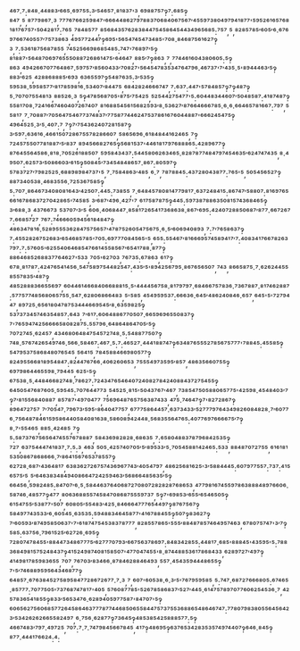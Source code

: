 ⁴⁶⁷·⁷:⁸⁴⁸·⁴⁴⁸⁸³′⁶⁶⁵·⁶⁹⁷⁵⁵:³′⁵⁴⁶⁵⁷·⁸¹⁸³⁷'³,⁶⁹⁸⁸⁷⁵⁷‽⁷:⁶⁸⁵‽⁸⁴⁷,⁵,⁸⁷⁷⁹⁸⁶⁷·³,⁷⁷⁷⁶⁷⁶⁶²⁵⁹⁸⁴⁷'⁶⁶⁶⁴⁴⁸⁶²⁷⁹⁷⁸⁸³⁷⁰⁶⁸⁴⁰⁶⁷⁵⁶⁷′⁴⁵⁵⁹⁷³⁸⁰⁴⁹⁷⁹⁴¹⁸⁷⁷'⁵⁹⁵²⁶¹⁶⁵⁷⁶⁸¹⁸¹⁷⁶⁷⁵⁷'⁵⁰⁴²⁸¹⁷:⁷⁶⁵,⁷⁸⁴⁸⁵⁷⁷,⁸⁵⁶⁸⁴³⁵⁷⁶²⁸³⁸⁴⁴⁷⁵⁴⁵⁸⁶⁴⁵⁴⁴³⁴⁹⁶⁵⁶⁸⁵:⁷⁵⁷,⁵,⁸²⁸⁵⁷⁸⁵′⁶⁰⁵′⁶·⁶⁷⁶⁹⁷⁶⁶⁷⁴⁰⁵⁵⁷′⁷⁵⁷³⁸⁶³,⁴⁹⁵⁷⁷²⁴⁴⁷‽⁶⁹⁵'⁵⁶⁵⁴⁷⁴⁵⁴⁷³⁴⁸⁵'⁷⁰⁸·⁸⁴⁶⁸⁷⁵⁶¹⁶²⁷‽³,⁷:⁵³⁶¹⁸⁷⁵⁶⁸⁷⁸⁵⁵,⁷⁴⁵²⁵⁶⁶⁹⁸⁶⁸⁵⁴⁸⁵:⁷⁴⁷'⁷⁶⁸⁹⁷′⁵‽⁸¹⁸⁸⁷'⁵⁶⁴⁸⁷⁰⁶⁹⁷⁶⁵⁵⁵⁰⁸⁸⁷²⁶⁸⁶¹⁴⁷⁵'⁶⁴⁶⁴⁷,⁸⁸⁵′⁷‽⁸⁶³,⁷,⁷⁷⁴⁴⁶¹⁶⁰⁴³⁸⁰⁶⁰⁵:⁵‽⁸⁶³,⁴⁹⁴²⁶⁶⁷⁰⁷⁷⁶⁴⁸⁶⁷·⁵⁹⁷⁵⁷′⁸⁵⁶⁰⁴³³′⁷⁰⁸²⁷'⁵⁶⁴⁵⁴⁷⁸³⁵³⁴⁷⁶⁴⁷⁹⁶·⁴⁶⁷³⁷'⁷′⁴³⁵·⁵'⁸⁹⁴⁴⁴⁶³′⁵‽⁸⁸³′⁶²⁵,⁴²⁸⁸⁶⁸⁸⁸⁵′⁶⁹³,⁶³⁶⁵⁵⁹⁷‽⁵⁴⁸⁷⁶³⁵:³′⁵³⁵‽⁵⁹⁵³⁸·⁵⁹⁵⁸⁵⁷⁷′⁸¹⁷⁸⁵⁹⁸¹⁶·⁵³⁴⁰⁷′⁸⁴⁴⁷⁵,⁶⁸⁴²⁸²⁴⁶⁶⁶⁷⁴⁷,⁷:⁶³⁷:⁴⁴⁷'⁵⁷⁸⁴⁸⁵⁷‽⁷‽⁴⁸⁷‽⁵·⁷⁰⁷⁰⁷⁵⁵⁴⁸¹³,⁸⁸⁵²⁶·³,⁵‽⁴⁷⁸⁵⁶⁸⁷⁰⁵'⁸⁷⁵′⁷⁵⁴²⁵,⁵²⁵⁴⁴²⁷⁵⁴⁷⁷'⁵:⁶⁰⁴⁴⁸³⁴⁴⁶⁰⁷′⁵⁰⁴⁸⁵⁸⁷:⁴¹⁸⁷⁴⁸⁷‽⁵⁵⁸¹⁷⁰⁸·⁷²⁴¹⁶⁶⁷⁴⁶⁰⁴⁰⁷²⁶⁷⁴⁰⁷,⁸¹⁶⁸⁸⁵⁴⁵⁶¹⁵⁶⁸²⁵⁹³′⁸·⁵³⁶²⁷′⁸⁷⁶⁶⁴⁶⁶⁶⁷⁸⁵·⁶·⁶·⁶⁶⁴⁶⁵⁷⁸¹⁶⁶⁷:⁷⁹⁷,⁵⁵⁸¹⁷,⁷·⁷⁰⁸⁸⁷′⁷⁰⁵⁶⁴⁷⁵⁴⁶⁷⁷³⁷⁴⁸³⁷′⁷⁷⁵⁸⁷⁷⁴⁴⁶²⁴⁷⁵³⁷⁸⁶¹⁶⁷⁶⁰⁴⁴⁸⁸⁷'⁶⁶⁶²⁴⁵⁴⁷⁵‽⁴⁹⁶⁴⁵²⁵·³′⁵·⁴⁰⁷:⁷,⁷‽⁷′⁷⁵⁴³⁶²⁴⁰⁷²⁸¹⁵⁸⁷‽³′⁵⁹⁷:⁶³⁶¹⁶·⁴⁶⁶¹⁵⁰⁷²⁸⁶⁷⁵⁵⁷⁸²⁸⁶⁶⁰⁷,⁵⁸⁶⁵⁶⁹⁶·⁶¹⁸⁴⁸⁴⁴¹⁶²⁴⁶⁵,⁷‽⁷²⁴⁵⁷⁵⁵⁰⁷⁷⁸¹⁸⁸⁷′⁵′⁸³⁷,⁸⁹⁴⁵⁶⁶⁸²⁷⁶⁵‽⁵⁶⁸¹⁵³⁷'⁴⁴⁶¹⁸¹⁷⁹⁷⁶⁸⁸⁸⁶⁵:⁴²⁸⁹⁶⁷⁷‽⁸⁷⁶⁴⁵⁵⁶⁴⁵⁸⁶·⁸¹⁸·⁷⁰⁵²⁶¹⁸⁸⁵⁰⁷,⁵⁹⁵⁸⁴³⁴³⁷:⁵⁴⁴⁵⁸⁰⁶²⁶³⁴⁶⁵·⁸²⁸⁷⁸⁷⁷⁴⁸⁴⁷⁹⁷⁴⁵⁴⁶³⁵′⁶²⁴⁷⁴⁷⁴³⁵,⁸·⁴⁹⁵⁰⁷:⁶²⁵⁷³′⁵⁰⁸⁶⁶⁰³′⁶¹⁵‽⁵⁰⁸⁴⁵′⁷³⁴⁵⁴⁸⁴⁸⁶⁵⁷·⁸⁶⁷:⁸⁰⁵⁹⁷‽⁵⁷⁸³⁷²⁷′⁷⁹⁸²⁵²⁵·⁶⁸⁸⁹⁸⁹⁸⁴⁷³⁷'⁵,⁷·⁷⁵⁸⁴⁸⁶³′⁴⁸⁵,⁶·⁷,⁷⁸⁷⁸⁸⁴⁵:⁴³⁷²⁸⁰⁴³⁸⁷⁷:⁷⁶⁵'⁵,⁵⁰⁵⁴⁵⁶⁵²⁷‽⁸⁸⁷³⁴⁰⁵³⁸·⁴⁶⁸³⁵⁵⁶·⁷²⁵³⁶⁷⁵⁸⁵‽⁵:⁷⁰⁷·⁸⁶⁴⁶⁷³⁴⁰⁸⁰⁸¹⁶⁴³′⁴²⁵⁰⁷:⁴⁴⁵:⁷³⁸⁵⁵,⁷·⁶⁴⁸⁴⁵⁷⁸⁰⁸¹⁴⁷⁷⁹⁸¹⁷·⁶³⁷²⁴⁸⁴¹⁵:⁸⁶⁷⁴⁷′⁵⁸⁸⁰⁷:⁸¹⁶⁹⁷⁶⁵⁶⁶¹⁶⁷⁸⁶⁸³⁷²⁷⁰⁴²⁸⁶⁵'⁷⁴⁵⁸⁵,³′⁶⁸⁷′⁴⁹⁶·⁴²⁷'⁷,⁶¹⁷⁵⁸⁷⁸⁷⁵‽⁴⁴⁵:⁵⁹⁷³⁸⁷⁸⁸⁶³⁵⁰⁸¹⁵⁷⁴³⁶⁸⁴⁶⁵‽³′⁶⁸⁸·³,⁴³⁷⁶⁶⁷³,⁵³⁷⁰⁷′³′⁵,⁶⁰⁶·⁴⁰⁶⁸⁴⁴⁷·⁸⁵⁸¹⁷²⁶⁵⁴¹⁷³⁶⁸⁶³⁸·⁸⁶⁷′⁶⁹⁵:⁴²⁴⁰⁷²⁸⁸⁵⁰⁶⁸⁷′⁸⁷⁷·⁶⁶⁷²⁶⁷⁷:⁶⁶⁸⁵⁷²⁷,⁷⁶⁷:⁷⁴⁶⁶⁶⁰⁵⁹⁴⁵⁶¹⁸⁴⁸⁴⁷‽⁴⁸⁶³⁴⁷⁸¹⁶·⁵²⁸⁹⁵⁵⁵³⁶²⁸⁴⁷⁵⁷⁵⁶⁵⁷′⁴⁷⁸⁷⁵²⁶⁰⁵⁴⁷⁵⁶⁷⁵·⁶·⁵′⁶⁰⁶⁹⁴⁰⁸⁹³,⁷:⁷′⁷⁶⁵⁸⁶³⁷‽⁷:⁴⁵⁵²⁸²⁶⁷⁵²⁶⁸³′⁶⁵⁴⁶⁸⁵⁷⁸⁵'⁷⁰⁵:⁶⁹⁷⁷⁷⁰⁸⁴⁵⁶⁵'⁵,⁶⁵⁵:⁵⁵⁴⁶⁷′⁸¹⁶⁶⁶⁹⁵⁷⁴⁵⁸⁹⁴¹⁷′⁷:⁴⁰⁸³⁴¹⁷⁶⁶⁷⁸²⁶³⁷⁹⁷:⁷:⁵⁷⁶⁰⁵'⁶²⁵⁵⁴⁰⁶⁴⁶⁸⁵⁴⁷⁶⁶¹⁴⁵⁵⁸⁵⁶⁷′⁶⁵⁴¹⁷⁸⁸·⁸⁷⁷‽⁸⁸⁶⁴⁶⁸⁵²⁶⁸⁸³⁷⁷⁶⁴⁶²⁷'⁵³³,⁷⁰⁵'⁶²⁷⁰³,⁷⁶⁷³⁵:⁶⁷⁸⁶³,⁶¹⁷‽⁶⁷⁸·⁸¹⁷⁸⁷:⁴²⁴⁷⁶⁵⁴¹⁴⁵⁶·⁵⁴⁷⁵⁸⁹⁷⁵⁴⁴⁸²⁵⁴⁷:⁴³⁵′⁵'⁸⁹⁴²⁵⁶⁷⁹⁵·⁸⁶⁷⁶⁵⁶⁵⁰⁷,⁷⁴³,⁸⁶⁶⁵⁸⁷⁵·⁷·⁶²⁶²⁴⁴⁵⁵⁸⁵⁵⁷⁸³⁵′⁴⁸⁷‽⁴⁸⁵²⁸⁸⁸³⁶⁶⁵⁵⁶⁹⁷,⁶⁰⁴⁴⁶¹⁴⁶⁶⁸⁴⁰⁶⁶⁸⁸⁸¹⁵·⁵'⁴⁴⁴⁴⁵⁶⁷⁵⁸·⁸¹⁷⁹⁷⁹⁷·⁶⁸⁴⁶⁶⁷⁵⁷⁸³⁶·⁷³⁶⁷⁸⁸⁷·⁸¹⁷⁴⁶²⁸⁸⁷:⁵⁷⁷⁵⁷⁷⁴⁸⁵⁶⁸⁰⁶⁵⁷⁵⁵·⁵⁴⁷·⁶²⁸⁰⁶⁸⁶⁶⁴⁸³,⁵'⁵⁸⁵,⁴⁵⁴⁹⁵⁹⁵³⁷:⁶⁶⁶³⁶·⁶⁴⁵′⁴⁸⁶²⁴⁰⁸⁴⁶·⁶⁵⁷,⁶⁴⁵'⁵'⁷²⁷⁹⁴⁴⁷,⁸⁹⁷²⁵·⁶⁵⁶¹⁸⁰⁴⁷⁸⁷⁵³⁴⁴⁴⁶⁶⁹⁵⁴⁵′⁸·⁶³⁵⁹⁸²⁵‽⁵³⁷³⁷³⁴⁵⁷⁴⁶³⁵⁴⁸⁵⁷:⁶⁴³,⁷′⁶¹⁷:⁶⁰⁶⁴⁸⁸⁶⁷⁷⁰⁵⁰⁷·⁶⁶⁵⁹⁶⁹⁶⁵⁵⁰⁸³⁷‽⁷'⁷⁶⁵⁹⁴⁷⁴²⁵⁶⁶⁶⁶⁵⁸⁰⁸²⁸⁷⁵:⁵⁵⁷⁹⁶·⁶⁴⁸⁶⁴⁸⁶⁴⁷⁰⁵′⁵‽⁷⁰⁷²⁷⁴⁵·⁶²⁴⁵⁷,⁴³⁴⁶⁸⁰⁶⁴⁸⁴⁷⁵⁴⁵⁷²⁷⁴⁸·⁵:⁵⁴⁸⁸⁷⁷⁵⁰⁷‽⁷⁴⁸·⁵⁷⁶⁷⁴²⁶⁵⁴⁹⁷⁴⁶·⁵⁶⁶·⁵⁸⁴⁶⁷:⁴⁶⁷·⁵:⁷:⁴⁶⁵²⁷·⁴⁴⁴¹⁸⁸⁷⁴⁷‽⁶³⁴⁸⁷⁶⁵⁵⁵²⁷⁸⁵⁶⁷⁵⁷⁷⁷'⁷⁸⁸⁴⁵:⁴⁵⁵⁸⁵‽⁵⁴⁷⁹⁵³⁷⁵⁸⁶⁸⁴⁸⁰⁷⁶⁵⁴⁵,⁵⁶⁴¹⁵,⁷⁸⁴⁵⁸⁸⁴⁶⁶⁹⁸⁰⁵⁷⁷‽⁸²⁴⁹⁵⁵⁶⁶⁸¹⁸⁹⁵⁴⁸⁴⁷:⁸²⁴⁴⁷⁶⁷⁶⁶·⁴⁰⁶²⁶⁰⁶⁵³,⁷⁵⁵⁵⁴⁹⁷³⁵⁹⁵′⁸⁵⁷,⁴⁸⁶³⁵⁶⁶⁰⁷⁵⁵‽⁶⁹⁷⁹⁸⁶⁴⁴⁶⁵⁵⁹⁸·⁷⁹⁴⁴⁵,⁶²⁵'⁵‽⁶⁷⁵³⁸·⁵·⁴⁴⁸⁴⁶⁶⁸²⁷⁴⁸·⁷⁸⁶²⁷:⁷²⁴³⁴⁷⁶⁵⁴⁶⁴⁰⁷²⁴⁰⁸²⁷⁸⁴²⁴⁰⁸⁸⁴³⁷²⁷⁵⁴⁵⁵‽⁶⁴⁵⁰⁵⁴⁷⁶⁸⁷⁶⁰⁵·⁵⁹⁵⁴⁵:⁷⁰⁷⁶⁴⁴⁷⁷³,⁵⁴⁵²⁵·⁸¹⁵'⁵⁰⁴³⁷⁶⁷′⁴⁶⁷,⁷³⁸⁵⁴⁷⁵⁰⁵⁸⁸⁰⁶⁵⁷⁷⁵'⁴²⁵⁹⁸·⁴⁵⁴⁸⁴⁰³′⁷‽⁷′⁸¹⁵⁵⁶⁸⁴⁰⁸⁸⁷,⁸⁵⁷⁸⁷'⁴⁹⁷⁰⁴⁷⁷,⁷⁵⁶⁹⁶⁴⁸⁷⁶⁵⁷⁵⁶³⁸⁷⁴³³,⁴⁷⁵·⁷⁴⁶⁴⁷‽⁷'⁸²⁷²⁸⁶⁷‽⁸⁹⁶⁴⁷²⁷⁵⁷,⁷′⁷⁰⁵⁴⁷·⁷⁹⁶⁷³′⁵⁹⁵'⁸⁶⁴⁰⁴⁷⁷⁵⁷,⁶⁷⁷⁷⁵⁸⁶⁴⁴⁵⁷·⁶³⁷³⁴³³′⁵²⁷⁷⁷⁹⁷⁶⁴³⁴⁹⁸²⁶⁰⁸⁴⁸²⁸·⁷′⁶⁰⁷⁷⁶·⁷⁵⁶⁴⁸⁷⁸⁴⁶¹⁵⁹⁵⁸⁶⁴⁴⁰⁵⁸⁴⁰⁸¹⁶³⁸·⁵⁸⁶⁰⁸⁹⁴²⁴⁴⁸·⁵⁶⁸³⁵⁵⁶⁴⁷⁶⁵:⁴⁰⁷⁷⁶⁹⁷⁶⁶⁶⁶⁷⁵′⁷‽⁸·⁷'⁵⁵⁴⁶⁵,⁸⁸⁵·⁴²⁴⁸⁵,⁷‽⁵:⁵⁸⁷³⁷⁶⁷⁵⁶⁵⁶⁴⁷⁴⁵⁵⁷⁶⁷⁸⁸⁸⁷,⁵⁸⁴³⁶⁹⁸²⁸²⁸·⁶⁸⁶³⁵,⁷:⁶⁵⁸⁰⁴⁸⁸³⁷⁸⁷⁹⁶⁸⁴²⁵³⁵‽⁷²⁷,⁶³⁷⁵⁴⁴⁴⁷⁴¹⁸³⁷·⁷:⁵:³,⁴⁶³,⁵⁰⁵·⁴²⁵⁷⁴⁰⁷⁰⁵′⁵′⁸⁹⁵³³′⁵·⁷⁰⁵⁴⁵⁸⁸¹⁴²⁴⁶⁵:⁵³³,⁸⁸⁴⁸⁷⁰⁷²⁷⁵⁵,⁶¹⁶¹⁸¹⁵³⁵⁰⁸⁶⁷⁸⁶⁸⁶⁶⁶·⁷′⁸⁶⁴¹⁵⁶⁷⁶⁵³⁷⁸⁵⁵⁷‽⁶²⁷²⁸·⁶⁸⁷′⁴³⁶⁴⁸¹⁷,⁶³⁸³⁶²⁷²⁶⁷⁵⁷⁴³⁶⁹⁶⁷⁷⁴³′⁴⁰⁵⁴⁷⁹⁷,⁴⁸⁶²⁵⁶⁸¹⁶²⁵'³′⁵⁸⁸⁴⁴⁴⁵:⁶⁰⁷⁹⁷⁷⁵⁵⁷:⁷³⁷:⁴¹⁵⁶⁵⁷⁵′⁵,⁵′⁶⁴⁶³⁸³⁴⁸⁴⁹⁴⁰⁸⁶⁶⁴⁷²⁴²⁵⁹⁴⁶³′⁵⁶⁸⁶⁶⁴⁸⁵⁶³⁵′⁵‽⁶⁶⁴⁵⁶·⁵⁹⁸²⁴⁸⁵:⁸⁴⁷⁰⁷′⁶·⁵·⁵⁸⁴⁴⁶³⁷⁶⁴⁰⁶⁸⁷²⁷⁰⁸⁰⁷²⁸²⁸²⁸⁷⁶⁸⁶⁵³,⁴⁷⁷⁹⁸¹⁶⁷⁴⁵⁵⁹⁷⁸⁶³⁸⁸⁸⁴⁸⁹⁷⁶⁶⁰⁶·⁵⁸⁷⁴⁶·⁴⁸⁵⁷⁷‽⁴⁷⁷,⁸⁰⁶³⁶⁸⁸⁵⁵⁷⁴⁵⁸⁴⁷⁰⁸⁶⁸⁷⁵⁵⁵⁹⁷³⁷,⁵‽⁷'⁶⁹⁸⁵³′⁶⁵⁵′⁶⁵⁴⁶⁵⁰⁵‽⁶¹⁵⁴⁷⁵⁵′⁵³⁸⁷⁷'⁵⁰⁷,⁶⁰⁸⁰⁵′⁵⁵⁴⁸³′⁴²⁵·⁸⁴⁶⁶⁶⁴⁷⁷⁷⁶⁵⁴⁴⁹⁷‽⁸⁷⁶⁷⁵⁶⁷‽⁵⁸⁴⁹⁷⁷⁴³⁵³³′⁶·⁶⁰⁵⁴⁵·⁶³⁵³⁵:⁵⁹⁴⁸⁸³⁴⁶⁴⁵⁸⁷⁷'⁴¹⁶⁷⁸⁸⁴⁵⁵‽⁵⁰⁷‽⁸³⁶²⁷‽⁷′⁶⁰⁵⁹³′⁸⁷⁴⁹⁵⁸⁵⁰⁶³⁷'⁷'⁶¹⁸⁷⁴⁷⁵⁴⁵³⁸³⁷⁸⁷⁷⁷,⁸²⁸⁵⁵⁷⁸⁶⁵'⁵⁵⁵′⁸⁸⁴⁸⁷⁸⁵⁷⁴⁶⁴⁹⁵⁷⁴⁶³,⁶⁷⁸⁰⁷⁵⁷⁴⁷'³′⁷‽⁵⁸⁵:⁶³⁷⁵⁶·⁷⁹⁶¹⁵²⁵′⁶²⁷²⁶·⁶⁹⁵‽⁷²⁸⁰⁷⁴⁷⁸⁴⁵⁵'⁸⁸⁴⁴⁷³⁴⁸⁶⁷⁷⁷⁵′⁶²⁷⁷⁷⁰⁷⁹³′⁶⁶⁷⁵⁶³⁷⁸⁶⁹⁷:⁸⁴⁸³⁴²⁸⁵⁵:⁴⁴⁸¹⁷·⁶⁸⁵'⁸⁸⁸⁴⁵'⁴³⁵⁹⁵'⁵:⁷⁸⁸³⁶⁸⁴⁹⁸¹⁵⁷⁵²⁴⁸⁴³⁷‽⁴¹⁵²⁴⁹⁸⁷⁴⁰⁸¹⁵⁸⁵⁰⁷'⁴⁷⁷⁰⁴⁷⁴⁵⁵'⁸·⁸⁷⁴⁴⁸⁸⁵³⁶¹⁷⁸⁶⁸⁴³³,⁶²⁸⁹⁷²⁷′⁴⁹⁷‽⁴¹⁴⁹⁸¹⁷⁸⁵⁹⁸³⁶⁵⁵,⁷⁰⁷,⁷⁶⁷⁰³′⁸³⁴⁶⁶·⁸⁷⁸⁴⁶²⁸⁸⁴⁶⁴⁹³,⁵⁵⁷·⁴⁵⁴³⁵⁹⁴⁴⁴⁸⁶⁵⁵‽⁷'⁵′⁷⁴⁶⁸⁸⁹⁵⁹⁵⁶⁴³⁴⁶⁸⁷⁷‽⁶⁴⁸⁵⁷·⁶⁷⁶³⁸⁴⁵²⁷⁵⁸⁹⁵⁸⁴⁷⁷²⁸⁶⁷²⁶⁷⁷·⁷·³,⁷,⁶⁰⁷'⁶⁰⁵³⁸·⁶·³′⁵'⁷⁶⁷⁹⁵⁹⁵⁸⁵,⁵:⁷⁴⁷·⁶⁸⁷²⁷⁶⁶⁶⁸⁰⁵:⁶⁷⁴⁶⁵·⁸⁵⁷⁷⁷:⁷⁰⁷⁷⁵⁰⁵'⁷³⁷⁶⁸⁷⁴⁷⁸¹⁷'⁴⁰⁵,⁵⁷⁶⁰⁸⁷⁷⁸⁵'⁵²⁶⁷⁸⁵⁸⁶⁸³⁷′⁵²⁷′⁴⁴⁵·⁶¹⁴⁷⁵⁷⁸⁹⁷⁰⁷⁷⁶⁰⁶²⁵⁴⁵³⁶·⁷,⁴²⁵⁷⁸³⁶⁵⁴¹⁸⁵⁵‽⁸³³′⁵⁶⁵³⁴⁷⁶·⁶²⁸⁹⁴⁰⁵⁹⁷⁷⁵⁸⁷'⁸⁴⁷⁰⁷'⁵‽⁶⁰⁶⁵⁶²⁷⁵⁶⁰⁶⁸⁵⁷⁷²⁶⁴⁵⁸⁶⁴⁶³⁷⁷⁷⁸⁷⁷⁴⁴⁶⁸⁵⁰⁶⁵⁵⁸⁴⁴⁷⁵⁷³⁷⁵⁵³⁶⁸⁸⁶⁵⁴⁸⁶⁴⁶⁷⁴⁷:⁷⁷⁸⁰⁷⁹⁸³⁸⁰⁵⁵⁶⁴⁵⁶⁴²³′⁵³⁴²⁶²⁶²⁶⁶⁵⁵⁸²⁴⁹⁷,⁶·⁷⁵⁶·⁶²⁸⁷⁷‽⁷³⁶⁴⁵‽⁴⁸⁵³⁸⁵⁴²⁵⁸⁸⁸⁵⁷⁷:⁵‽⁴⁶⁶⁷⁴⁸³′⁷⁹⁷·⁴⁹⁷²⁵,⁷⁰⁷:⁷·⁷·⁷⁴⁷⁹⁸⁴⁵⁶⁶⁷⁸⁴⁵,⁴¹⁷‽⁴⁸⁶⁹⁵‽⁶³⁷⁶⁵³⁴²⁸³⁵³⁵⁷⁴⁹⁷⁴⁴⁰⁷‽⁶⁴⁶·⁸⁴⁵‽⁸⁷⁷·⁴⁴⁴¹⁷⁶⁶²⁴:⁴:
